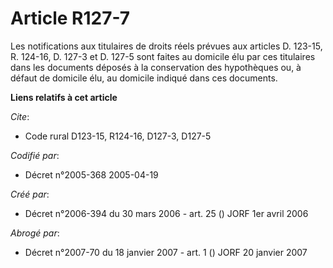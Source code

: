 # Article R127-7

Les notifications aux titulaires de droits réels prévues aux articles D. 123-15, R. 124-16, D. 127-3 et D. 127-5 sont faites
au domicile élu par ces titulaires dans les documents déposés à la conservation des hypothèques ou, à défaut de domicile élu,
au domicile indiqué dans ces documents.

**Liens relatifs à cet article**

_Cite_:

  - Code rural D123-15, R124-16, D127-3, D127-5

_Codifié par_:

  - Décret n°2005-368 2005-04-19

_Créé par_:

  - Décret n°2006-394 du 30 mars 2006 - art. 25 () JORF 1er avril 2006

_Abrogé par_:

  - Décret n°2007-70 du 18 janvier 2007 - art. 1 () JORF 20 janvier 2007
